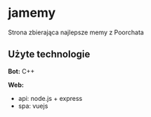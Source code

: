 # jamemy
Strona zbierająca najlepsze memy z Poorchata

## Użyte technologie 
**Bot:** C++

**Web:**
- api: node.js + express
- spa: vuejs
